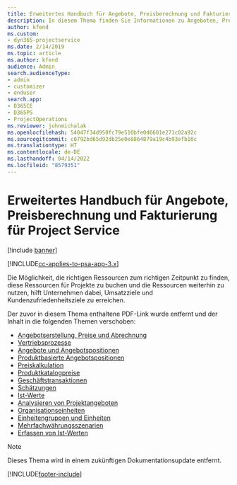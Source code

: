 ```yaml
---
title: Erweitertes Handbuch für Angebote, Preisberechnung und Fakturierung
description: In diesem Thema finden Sie Informationen zu Angeboten, Preisen und Abrechnungen in Project Service Automation.
author: kfend
ms.custom:
- dyn365-projectservice
ms.date: 2/14/2019
ms.topic: article
ms.author: kfend
audience: Admin
search.audienceType:
- admin
- customizer
- enduser
search.app:
- D365CE
- D365PS
- ProjectOperations
ms.reviewer: johnmichalak
ms.openlocfilehash: 54047f34d950fc79e510bfe0d6601e271c02a92c
ms.sourcegitcommit: c0792bd65d92db25e0e8864879a19c4b93efb10c
ms.translationtype: HT
ms.contentlocale: de-DE
ms.lasthandoff: 04/14/2022
ms.locfileid: "8579351"
---
```

# <a name="advanced-quoting-pricing-and-billing-guide"></a>Erweitertes Handbuch für Angebote, Preisberechnung und Fakturierung für Project Service

[!include [banner](../../includes/psa-now-project-operations.md)]

[!INCLUDE[cc-applies-to-psa-app-3.x](../../includes/cc-applies-to-psa-app-3x.md)]

Die Möglichkeit, die richtigen Ressourcen zum richtigen Zeitpunkt zu finden, diese Ressourcen für Projekte zu buchen und die Ressourcen weiterhin zu nutzen, hilft Unternehmen dabei, Umsatzziele und Kundenzufriedenheitsziele zu erreichen. 

Der zuvor in diesem Thema enthaltene PDF-Link wurde entfernt und der Inhalt in die folgenden Themen verschoben:

- [Angebotserstellung, Preise und Abrechnung](../quote-bill-price.md)
- [Vertriebsprozesse](../basic-sales-process.md)
- [Angebote und Angebotspositionen](../basic-quote-lines.md)
- [Produktbasierte Angebotspositionen](../product-based-quote-lines.md)
- [Preiskalkulation](../basic-pricing.md)
- [Produktkatalogpreise](../product-catalog-pricing.md)
- [Geschäftstransaktionen](../basic-business-transactions.md)
- [Schätzungen](../estimates.md)
- [Ist-Werte](../actuals.md)
- [Analysieren von Projektangeboten](../basic-analyzing-quotes.md)
- [Organisationseinheiten](../advanced-organizational.md)
- [Einheitengruppen und Einheiten](../advanced-units.md)
- [Mehrfachwährungsszenarien](../advanced-currency.md)
- [Erfassen von Ist-Werten](../advanced-actuals.md)

> [!NOTE]
> Dieses Thema wird in einem zukünftigen Dokumentationsupdate entfernt. 


[!INCLUDE[footer-include](../../includes/footer-banner.md)]
